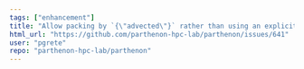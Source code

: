 ```yaml
---
tags: ["enhancement"]
title: "Allow packing by `{\"advected\"}` rather than using an explicit  `std::vector<std::string>`"
html_url: "https://github.com/parthenon-hpc-lab/parthenon/issues/641"
user: "pgrete"
repo: "parthenon-hpc-lab/parthenon"
---
```


